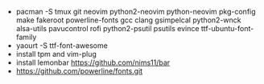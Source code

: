 - pacman -S tmux git neovim python2-neovim python-neovim pkg-config make fakeroot powerline-fonts gcc clang gsimpelcal python2-wnck alsa-utils pavucontrol rofi python2-psutil psutils evince ttf-ubuntu-font-family
- yaourt -S ttf-font-awesome
- install tpm and vim-plug
- install lemonbar https://github.com/nims11/bar
- https://github.com/powerline/fonts.git
